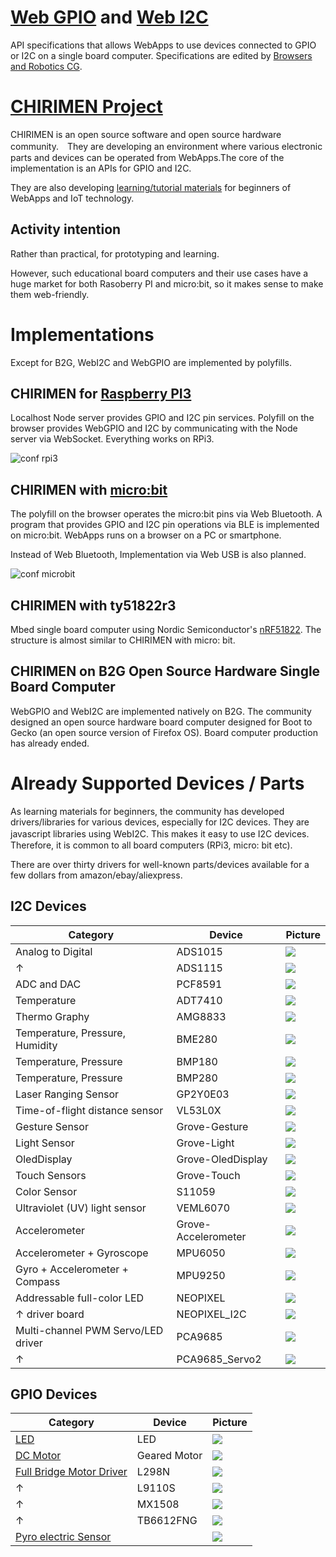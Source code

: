 # [Web GPIO](https://github.com/browserobo/WebGPIO) and [Web I2C](https://github.com/browserobo/WebI2C)
API specifications that allows WebApps to use devices connected to GPIO or I2C on a single board computer.
Specifications are edited by [Browsers and Robotics CG](https://www.w3.org/community/browserobo/).

# [CHIRIMEN Project](https://chirimen.org)
CHIRIMEN is an open source software and open source hardware community.　They are developing an environment where various electronic parts and devices can be operated from WebApps.The core of the implementation is an APIs for GPIO and I2C.

They are also developing [learning/tutorial materials](https://tutorial.chirimen.org) for beginners of WebApps and IoT technology.

## Activity intention
Rather than practical, for prototyping and learning.

However, such educational board computers and their use cases have a huge market for both Rasoberry PI and micro:bit, so it makes sense to make them web-friendly.

# Implementations
Except for B2G, WebI2C and WebGPIO are implemented by polyfills.

## CHIRIMEN for [Raspberry PI3](https://www.raspberrypi.org/)
Localhost Node server provides GPIO and I2C pin services. Polyfill on the browser provides WebGPIO and I2C by communicating with the Node server via WebSocket. Everything works on RPi3.

![conf rpi3](https://qiita-user-contents.imgix.net/http%3A%2F%2Fgc.dfm.lrv.jp%2F0.secerror%2Farchitecture.png?ixlib=rb-1.2.2&auto=compress%2Cformat&fit=max&s=2982bb219c6a4eed787da4d5b81e12a4)

## CHIRIMEN with [micro:bit](https://microbit.org/)
The polyfill on the browser operates the micro:bit pins via Web Bluetooth. A program that provides GPIO and I2C pin operations via BLE is implemented on micro:bit. WebApps runs on a browser on a PC or smartphone.

Instead of Web Bluetooth, Implementation via Web USB is also planned.

![conf microbit](https://github.com/chirimen-oh/chirimen-micro-bit/blob/master/imgs/chirimenMicrobitDiagram.png)

## CHIRIMEN with ty51822r3
Mbed single board computer using Nordic Semiconductor's [nRF51822](https://www.nordicsemi.com/Products/Low-power-short-range-wireless/nRF51822). The structure is almost similar to CHIRIMEN with micro: bit.

## CHIRIMEN on B2G Open Source Hardware Single Board Computer
WebGPIO and WebI2C are implemented natively on B2G.
The community designed an open source hardware board computer designed for Boot to Gecko (an open source version of Firefox OS). Board computer production has already ended.

# Already Supported Devices / Parts

As learning materials for beginners, the community has developed drivers/libraries for various devices, especially for I2C devices. They are javascript libraries using WebI2C. This makes it easy to use I2C devices.　Therefore, it is common to all board computers (RPi3, micro: bit etc).

There are over thirty drivers for well-known parts/devices available for a few dollars from amazon/ebay/aliexpress.

## I2C Devices

|Category|Device|Picture|
|-|-|-|
|Analog to Digital|ADS1015|![](imgs/ADS1015.jpg)|
|↑|ADS1115|![](imgs/ADS1115.jpg)|
|ADC and DAC|PCF8591|![](imgs/PCF8591.jpg)|
|Temperature|ADT7410|![](imgs/ADT7410.jpg)|
|Thermo Graphy|AMG8833|![](imgs/AMG8833.jpg)|
|Temperature, Pressure, Humidity|BME280|![](imgs/BME280.jpg)|
|Temperature, Pressure|BMP180|![](imgs/BMP180.jpg)|
|Temperature, Pressure|BMP280|![](imgs/BMP280.jpg)|
|Laser Ranging Sensor|GP2Y0E03|![](imgs/GP2Y0E03.jpg)|
|Time-of-flight distance sensor|VL53L0X|![](imgs/VL53L0X.jpg)|
|Gesture Sensor|Grove-Gesture|![](imgs/Grove-Gesture.jpg)|
|Light Sensor|Grove-Light|![](imgs/Grove-Light.jpg)|
|OledDisplay|Grove-OledDisplay|![](imgs/Grove-OledDisplay.jpg)|
|Touch Sensors|Grove-Touch|![](imgs/Grove-Touch.jpg)|
|Color Sensor|S11059|![](imgs/S11059.jpg)|
|Ultraviolet (UV) light sensor |VEML6070|![](imgs/VEML6070.jpg)|
|Accelerometer|Grove-Accelerometer|![](imgs/Grove-Accelerometer.jpg)|
|Accelerometer + Gyroscope|MPU6050|![](imgs/MPU6050.jpg)|
|Gyro + Accelerometer + Compass|MPU9250|![](imgs/MPU9250.jpg)|
|Addressable full-color LED|NEOPIXEL|![](imgs/NEOPIXEL.jpg)|
|↑ driver board|NEOPIXEL_I2C|![](imgs/NEOPIXEL_I2C.jpg)|
|Multi-channel PWM Servo/LED driver|PCA9685|![](imgs/PCA9685.jpg)|
|↑|PCA9685_Servo2|![](imgs/PCA9685_Servo2.jpg)|


## GPIO Devices
|Category|Device|Picture|
|-|-|-|
|[LED](https://chirimen.org/chirimen-raspi3/gc/top/examples/#GPIO-Blink)|LED|![](imgs/LED.jpg)|
|[DC Motor](https://chirimen.org/chirimen-raspi3/gc/top/examples/#GPIO-HBridge)|Geared Motor|![](imgs/gearedMotor.jpg)|
|[Full Bridge Motor Driver]()|L298N|![](imgs/L298N.jpg)|
|↑|L9110S|![](imgs/L9110S.jpg)|
|↑|MX1508|![](imgs/MX1508.jpg)|
|↑|TB6612FNG|![](imgs/TB6612FNG.jpg)|
|[Pyro electric Sensor](https://chirimen.org/chirimen-raspi3/gc/top/examples/#GPIO-pirSensor)||![](imgs/PIR%20Sensor.jpg)|

